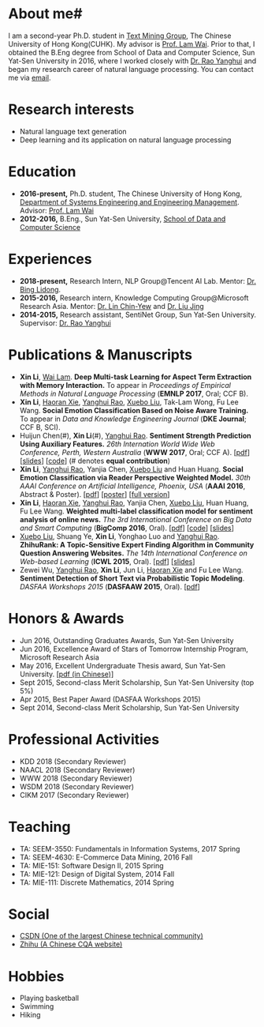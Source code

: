 # About me#
I am a second-year Ph.D. student in [Text Mining Group](http://www1.se.cuhk.edu.hk/~textmine/), The Chinese University of Hong Kong(CUHK). My advisor is [Prof. Lam Wai](http://www.se.cuhk.edu.hk/people/wlam.html). Prior to that, I obtained the B.Eng degree from School of Data and Computer Science, Sun Yat-Sen University in 2016, where I worked closely with [Dr. Rao Yanghui](http://sdcs.sysu.edu.cn/p/140254?pagename=profile&id=140254) and began my research career of natural language processing. You can contact me via [email](mailto:lixin4ever@gmail.com). 

# Research interests #
* Natural language text generation
* Deep learning and its application on natural language processing

# Education
* **2016-present,**    Ph.D. student, The Chinese University of Hong Kong, [Department of Systems Engineering and Engineering Management](http://www.se.cuhk.edu.hk/). Advisor: [Prof. Lam Wai](http://www.se.cuhk.edu.hk/people/wlam.html)
* **2012-2016,**    B.Eng., Sun Yat-Sen University, [School of Data and Computer Science](http://sdcs.sysu.edu.cn/)

# Experiences
* **2018-present,**    Research Intern, NLP Group@Tencent AI Lab. Mentor: [Dr. Bing Lidong](http://www.cs.cmu.edu/~lbing/).
* **2015-2016,**    Research intern, Knowledge Computing Group@Microsoft Research Asia. Mentor: [Dr. Lin Chin-Yew](https://www.microsoft.com/en-us/research/people/cyl/) and [Dr. Liu Jing](https://www.microsoft.com/en-us/research/people/liudani/)
* **2014-2015,**    Research assistant, SentiNet Group, Sun Yat-Sen University. Supervisor: [Dr. Rao Yanghui](http://sdcs.sysu.edu.cn/node/2471)

# Publications & Manuscripts
* **Xin Li**, [Wai Lam](http://www.se.cuhk.edu.hk/people/wlam.html). **Deep Multi-task Learning for Aspect Term Extraction with Memory Interaction.** To appear in _Proceedings of Empirical Methods in Natural Language Processing_ (**EMNLP 2017**, Oral; CCF B).
* **Xin Li**, [Haoran Xie](http://home.ied.edu.hk/~hxie/), [Yanghui Rao](http://sdcs.sysu.edu.cn/node/2471), [Xuebo Liu](http://lufo.me/), Tak-Lam Wong, Fu Lee Wang. **Social Emotion Classification Based on Noise Aware Training.** To appear in _Data and Knowledge Engineering Journal_ (**DKE Journal**; CCF B, SCI). 
* Huijun Chen(#), **Xin Li**(#), [Yanghui Rao](http://sdcs.sysu.edu.cn/node/2471). **Sentiment Strength Prediction Using Auxiliary Features.** _26th Internation World Wide Web Conference, Perth, Western Australia_ (**WWW 2017**, Oral; CCF A). [[pdf](http://papers.www2017.com.au.s3-website-ap-southeast-2.amazonaws.com/companion/p5.pdf)] [[slides](paper/WWW2017/slides/www_2017_slides.pdf)] [[code](https://github.com/lixin4ever/HCNN)] (# denotes **equal contribution**)
* **Xin Li**, [Yanghui Rao](http://sdcs.sysu.edu.cn/node/2471), Yanjia Chen, [Xuebo Liu](http://lufo.me/) and Huan Huang. **Social Emotion Classification via Reader Perspective Weighted Model.** _30th AAAI Conference on Artificial Intelligence, Phoenix, USA_ (**AAAI 2016**, Abstract & Poster). [[pdf](http://www.aaai.org/ocs/index.php/AAAI/AAAI16/paper/view/11827/12230)] [[poster](paper/AAAI2016/poster/aaai16_poster.pdf)] [[full version](paper/AAAI2016/full_version/AAAI16_full.pdf)] 
* **Xin Li**, [Haoran Xie](http://home.ied.edu.hk/~hxie/), [Yanghui Rao](http://sdcs.sysu.edu.cn/node/2471), Yanjia Chen, [Xuebo Liu](http://lufo.me/), Huan Huang, Fu Lee Wang. **Weighted multi-label classification model for sentiment analysis of online news.** _The 3rd International Conference on Big Data and Smart Computing_ (**BigComp 2016**, Oral). [[pdf](paper/BigComp2016/pdf/BigComp2016_paper.pdf)] [[code](paper/BigComp2016/code/bigcomp2016.zip)] [[slides](paper/BigComp2016/slides/BigComp2016_slides.pdf)]
* [Xuebo Liu](http://lufo.me/), Shuang Ye, **Xin Li**, Yonghao Luo and [Yanghui Rao](http://sdcs.sysu.edu.cn/node/2471). **ZhihuRank: A Topic-Sensitive Expert Finding Algorithm in Community Question Answering Websites.** _The 14th International Conference on Web-based Learning_ (**ICWL 2015**, Oral). [[pdf](https://link.springer.com/content/pdf/10.1007%2F978-3-319-25515-6_15.pdf)] [[slides](paper/ICWL2015/slides/icwl_2015_slides.pdf)]
* Zewei Wu, [Yanghui Rao](http://sdcs.sysu.edu.cn/node/2471), **Xin Li**, Jun Li, [Haoran Xie](http://home.ied.edu.hk/~hxie/) and Fu Lee Wang. **Sentiment Detection of Short Text via Probabilistic Topic Modeling**. _DASFAA Workshops 2015_ (**DASFAAW 2015**, Oral). [[pdf](https://link.springer.com/content/pdf/10.1007%2F978-3-319-22324-7_7.pdf)]

# Honors & Awards
* Jun 2016, Outstanding Graduates Awards, Sun Yat-Sen University
* Jun 2016, Excellence Award of Stars of Tomorrow Internship Program, Microsoft Research Asia
* May 2016, Excellent Undergraduate Thesis award, Sun Yat-Sen University. [[pdf (in Chinese)]](paper/Thesis/undergraduate/lixin_thesis.pdf)
* Sept 2015, Second-class Merit Scholarship, Sun Yat-Sen University (top 5%)
* Apr 2015, Best Paper Award (DASFAA Workshops 2015)
* Sept 2014, Second-class Merit Scholarship, Sun Yat-Sen University

# Professional Activities
* KDD 2018 (Secondary Reviewer)
* NAACL 2018 (Secondary Reviewer)
* WWW 2018 (Secondary Reviewer)
* WSDM 2018 (Secondary Reviewer)
* CIKM 2017 (Secondary Reviewer)

# Teaching
* TA: SEEM-3550: Fundamentals in Information Systems, 2017 Spring 
* TA: SEEM-4630: E-Commerce Data Mining, 2016 Fall
* TA: MIE-151: Software Design II, 2015 Spring
* TA: MIE-121: Design of Digital System, 2014 Fall
* TA: MIE-111: Discrete Mathematics, 2014 Spring

# Social
* [CSDN (One of the largest Chinese technical community)](http://blog.csdn.net/u010551621)
* [Zhihu (A Chinese CQA website)](https://www.zhihu.com/people/li-xin-26-75-10)

# Hobbies
* Playing basketball
* Swimming
* Hiking
